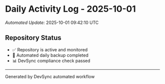 # Daily Activity Log - 2025-10-01

*Automated Update:* 2025-10-01 09:42:10 UTC

## Repository Status
- ✅ Repository is active and monitored
- 🔄 Automated daily backup completed
- 📊 DevSync compliance check passed

---
Generated by DevSync automated workflow
